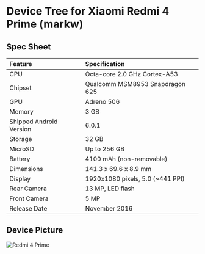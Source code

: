# Device Tree for Xiaomi Redmi 4 Prime (markw)

## Spec Sheet

| Feature                 | Specification                     |
| :---------------------- | :-------------------------------- |
| CPU                     | Octa-core 2.0 GHz Cortex-A53      |
| Chipset                 | Qualcomm MSM8953 Snapdragon 625   |
| GPU                     | Adreno 506                        |
| Memory                  | 3 GB                              |
| Shipped Android Version | 6.0.1                             |
| Storage                 | 32 GB                             |
| MicroSD                 | Up to 256 GB                      |
| Battery                 | 4100 mAh (non-removable)          |
| Dimensions              | 141.3 x 69.6 x 8.9 mm             |
| Display                 | 1920x1080 pixels, 5.0 (~441 PPI)  |
| Rear Camera             | 13 MP, LED flash                  |
| Front Camera            | 5 MP                              |
| Release Date            | November 2016                     |

## Device Picture

![Redmi 4 Prime](http://cdn2.gsmarena.com/vv/pics/xiaomi/xiaomi-redmi-4-prime-2.jpg "Redmi 4 Prime")
